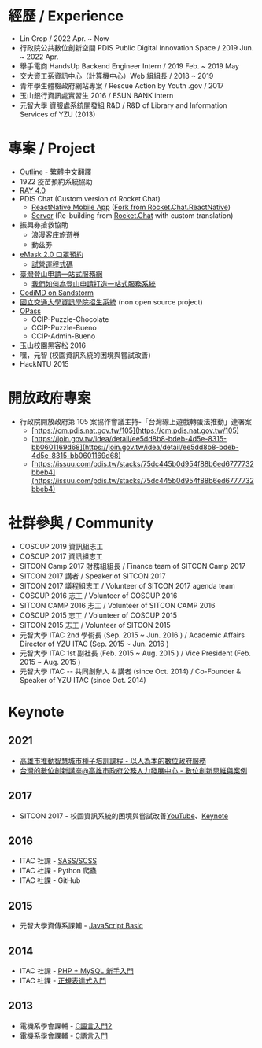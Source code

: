 # 經歷 / Experience
* Lin Crop / 2022 Apr. ~ Now
* 行政院公共數位創新空間 PDIS Public Digital Innovation Space / 2019 Jun. ~ 2022 Apr.
* 舉手電商 HandsUp Backend Engineer Intern / 2019 Feb. ~ 2019 May
* 交大資工系資訊中心（計算機中心）Web 組組長 / 2018 ~ 2019
* 青年學生體檢政府網站專案 / Rescue Action by Youth .gov / 2017
* 玉山銀行資訊處實習生 2016 / ESUN BANK intern
* 元智大學 資服處系統開發組 R&D / R&D of Library and Information Services of YZU (2013)

# 專案 / Project
* [Outline](https://github.com/outline/outline) - [繁體中文翻譯](https://translate.getoutline.com/project/outline)
* 1922 疫苗預約系統協助
* [RAY 4.0](https://ray.pdis.nat.gov.tw)
* PDIS Chat (Custom version of Rocket.Chat)
  * [ReactNative Mobile App](https://github.com/pdis/Rocket.Chat.Renative) ([Fork from Rocket.Chat.ReactNative](https://github.com/RocketChat/Rocket.Chat.ReactNative))
  * [Server](https://github.com/pdis/Rocket.Chat) (Re-building from [Rocket.Chat](https://github.com/RocketChat/Rocket.Chat) with custom translation)
* 振興券搶救協助
  * 浪漫客庄旅遊券
  * 動茲券
* [eMask 2.0 口罩預約](https://emask.taiwan.gov.tw)
    - [試營運程式碼](https://github.com/pdis/emask-static)
* [臺灣登山申請一站式服務網](https://hike.taiwan.gov.tw)
    - [我們如何為登山申請打造一站式服務系統
    ](https://pdis.nat.gov.tw/zh-TW/blog/%E6%88%91%E5%80%91%E5%A6%82%E4%BD%95%E7%82%BA%E7%99%BB%E5%B1%B1%E7%94%B3%E8%AB%8B%E6%89%93%E9%80%A0%E4%B8%80%E7%AB%99%E5%BC%8F%E6%9C%8D%E5%8B%99%E7%B3%BB%E7%B5%B1/)
* [CodiMD on Sandstorm](https://github.com/pdis/codimd-sandstorm)
* [國立交通大學資訊學院招生系統](https://admission.cs.nycu.edu.tw/)
    (non open source project) 
* [OPass](https://opass.app/)
    * CCIP-Puzzle-Chocolate
    * CCIP-Puzzle-Bueno
    * CCIP-Admin-Bueno
* 玉山校園黑客松 2016
* 嘿，元智 (校園資訊系統的困境與嘗試改善)
* HackNTU 2015

# 開放政府專案
* 行政院開放政府第 105 案協作會議主持-「台灣線上遊戲轉蛋法推動」連署案
  * [https://cm.pdis.nat.gov.tw/105](https://cm.pdis.nat.gov.tw/105)
  * [https://join.gov.tw/idea/detail/ee5dd8b8-bdeb-4d5e-8315-bb0601169d68](https://join.gov.tw/idea/detail/ee5dd8b8-bdeb-4d5e-8315-bb0601169d68)
  * [https://issuu.com/pdis.tw/stacks/75dc445b0d954f88b6ed6777732bbeb4](https://issuu.com/pdis.tw/stacks/75dc445b0d954f88b6ed6777732bbeb4)

# 社群參與 / Community
* COSCUP 2019 資訊組志工
* COSCUP 2017 資訊組志工
* SITCON Camp 2017 財務組組長 / Finance team of SITCON Camp 2017
* SITCON 2017 講者 / Speaker of SITCON 2017
* SITCON 2017 議程組志工 / Volunteer of SITCON 2017 agenda team
* COSCUP 2016 志工 / Volunteer of COSCUP 2016
* SITCON CAMP 2016 志工 / Volunteer of SITCON CAMP 2016
* COSCUP 2015 志工 / Volunteer of COSCUP 2015
* SITCON 2015 志工 / Volunteer of SITCON 2015
* 元智大學 ITAC 2nd 學術長 (Sep. 2015 ~ Jun. 2016 ) / Academic Affairs Director of YZU ITAC (Sep. 2015 ~ Jun. 2016 )
* 元智大學 ITAC 1st 副社長 (Feb. 2015 ~ Aug. 2015 ) / Vice President (Feb. 2015 ~ Aug. 2015 )
* 元智大學 ITAC -- 共同創辦人 & 講者 (since Oct. 2014) / Co-Founder & Speaker of YZU ITAC (since Oct. 2014)

# Keynote

## 2021

* [高雄市推動智慧城市種子培訓課程 - 以人為本的數位政府服務](https://issuu.com/pdis.tw/docs/_d18673d0936679)
* [台灣的數位創新講座@高雄市政府公務人力發展中心 - 數位創新思維與案例](https://issuu.com/pdis.tw/docs/20211018_)

## 2017

* SITCON 2017 - 校園資訊系統的困境與嘗試改善[YouTube](https://youtu.be/1N3HZsPzKrI)、[Keynote](https://drive.google.com/open?id=0B3DBMOQGIHM8bHRacUpmNWIxTzA)

## 2016

* ITAC 社課 - [SASS/SCSS](https://www.icloud.com/keynote/000GPMuH7OtqT6GwjIGg3OrwA#itac-20151015-web-sass)
* ITAC 社課 - Python 爬蟲
* ITAC 社課 - GitHub

## 2015
* 元智大學資傳系課輔 - [JavaScript Basic](http://slides.com/ericksonjuang/javascript_basic#/)

## 2014
* ITAC 社課 - [PHP + MySQL 新手入門](http://slides.com/ericksonjuang/itac-7-php-mysql#/)
* ITAC 社課 - [正規表達式入門](http://slides.com/ericksonjuang/regular-expression#/)

## 2013
* 電機系學會課輔 - [C語言入門2](https://www.dropbox.com/s/eclz3ml79cjegqj/YzuEESA%20C%20Programming%20Language%20Review%20%28%E6%9C%9F%E6%9C%AB_.pptx?dl=0)
* 電機系學會課輔 - [C語言入門](https://www.dropbox.com/s/zw79egqhgnkzmyp/YzuEESA%20C%20Programming%20Language%20Review.pptx?dl=0)

<!--
**bingluen/bingluen** is a ✨ _special_ ✨ repository because its `README.md` (this file) appears on your GitHub profile.

Here are some ideas to get you started:

- 🔭 I’m currently working on ...
- 🌱 I’m currently learning ...
- 👯 I’m looking to collaborate on ...
- 🤔 I’m looking for help with ...
- 💬 Ask me about ...
- 📫 How to reach me: ...
- 😄 Pronouns: ...
- ⚡ Fun fact: ...
-->

